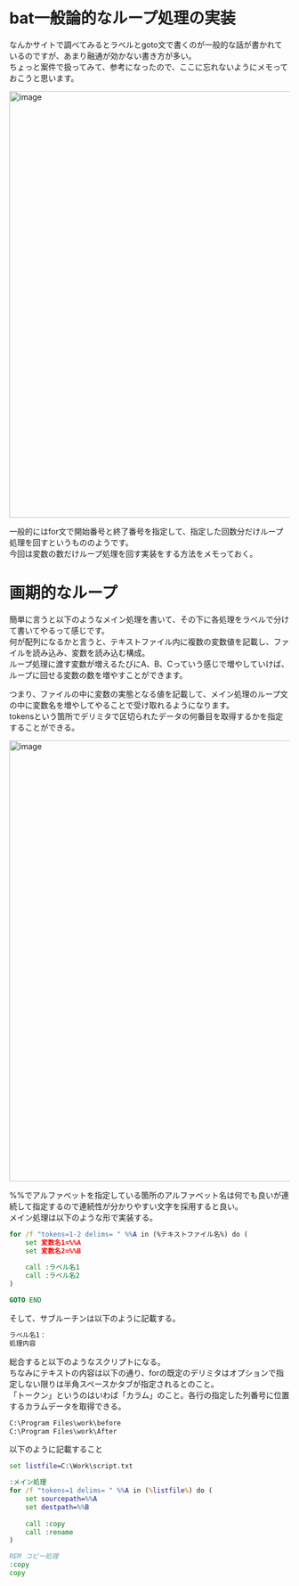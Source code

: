 # bat一般論的なループ処理の実装
なんかサイトで調べてみるとラベルとgoto文で書くのが一般的な話が書かれているのですが、あまり融通が効かない書き方が多い。   
ちょっと案件で扱ってみて、参考になったので、ここに忘れないようにメモっておこうと思います。   

<img width="766" alt="image" src="https://user-images.githubusercontent.com/18514297/221322411-f0e99555-b114-44cc-be1a-13177b238198.png">

一般的にはfor文で開始番号と終了番号を指定して、指定した回数分だけループ処理を回すというもののようです。   
今回は変数の数だけループ処理を回す実装をする方法をメモっておく。

# 画期的なループ
簡単に言うと以下のようなメイン処理を書いて、その下に各処理をラベルで分けて書いてやるって感じです。　   
何が配列になるかと言うと、テキストファイル内に複数の変数値を記載し、ファイルを読み込み、変数を読み込む構成。   
ループ処理に渡す変数が増えるたびにA、B、Cっていう感じで増やしていけば、ループに回せる変数の数を増やすことができます。   

つまり、ファイルの中に変数の実態となる値を記載して、メイン処理のループ文の中に変数名を増やしてやることで受け取れるようになります。   
tokensという箇所でデリミタで区切られたデータの何番目を取得するかを指定することができる。   

<img width="792" alt="image" src="https://user-images.githubusercontent.com/18514297/221321978-0f8d02db-566d-43ff-a471-cd75c37a7ef0.png">

%%でアルファベットを指定している箇所のアルファベット名は何でも良いが連続して指定するので連続性が分かりやすい文字を採用すると良い。   
メイン処理は以下のような形で実装する。   

```cmd
for /f "tokens=1-2 delims= " %%A in (%テキストファイル名%) do (
	set 変数名1=%%A
	set 変数名2=%%B
	
	call :ラベル名1
	call :ラベル名2
)

GOTO END
```

そして、サブルーチンは以下のように記載する。   

```cmd
ラベル名1：
処理内容
```
総合すると以下のようなスクリプトになる。  
ちなみにテキストの内容は以下の通り、forの既定のデリミタはオプションで指定しない限りは半角スペースかタブが指定されるとのこと。   
「トークン」というのはいわば「カラム」のこと。各行の指定した列番号に位置するカラムデータを取得できる。

```cmd
C:\Program Files\work\before
C:\Program Files\work\After
```

以下のように記載すること

```cmd
set listfile=C:\Work\script.txt

:メイン処理
for /f "tokens=1 delims= " %%A in (%listfile%) do (
	set sourcepath=%%A
	set destpath=%%B
	
	call :copy
	call :rename
)

REM コピー処理
:copy
copy

```
